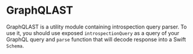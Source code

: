 #  GraphQLAST

GraphQLAST is a utility module containing introspection query parser. To use it, you should use exposed `introspectionQuery` as a query of your GraphQL query and `parse` function that will decode response into a Swift `Schema`.


